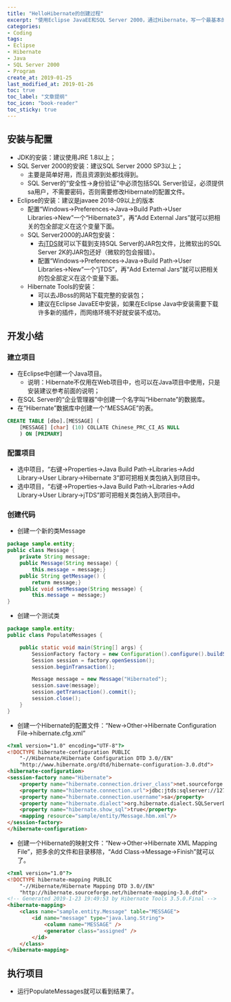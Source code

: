 ```yaml
---
title: "HelloHibernate的创建过程"
excerpt: "使用Eclipse JavaEE和SQL Server 2000，通过Hibernate，写一个最基本的HelloHibernate的Java项目，"
categories:
- Coding
tags:
- Eclipse
- Hibernate
- Java
- SQL Server 2000
- Program
create_at: 2019-01-25
last_modified_at: 2019-01-26
toc: true
toc_label: "文章提纲"
toc_icon: "book-reader"
toc_sticky: true
---
```


## 安装与配置
* JDK的安装：建议使用JRE 1.8以上；
* SQL Server 2000的安装：建议SQL Server 2000 SP3以上；
  * 主要是简单好用，而且资源到处都找得到。
  * SQL Server的“安全性→身份验证”中必须包括SQL Server验证，必须提供sa用户，不需要密码，否则需要修改Hibernate的配置文件。
* Eclipse的安装：建议是javaee 2018-09以上的版本
  * 配置“Windows→Preferences→Java→Build Path→User Libraries→New”一个“Hibernate3”，再“Add External Jars”就可以把相关的包全部定义在这个变量下面。
  * SQL Server2000的JAR包安装：
    * 去[jTDS](http://jtds.sourceforge.net/)就可以下载到支持SQL Server的JAR包文件，比微软出的SQL Server 2K的JAR包还好（微软的包会报错）。
    * 配置“Windows→Preferences→Java→Build Path→User Libraries→New”一个“jTDS”，再“Add External Jars”就可以把相关的包全部定义在这个变量下面。
  * Hibernate Tools的安装：
    * 可以去JBoss的网站下载完整的安装包；
    * 建议在Eclipse JavaEE中安装，如果在Eclipse Java中安装需要下载许多新的插件，而网络环境不好就安装不成功。

## 开发小结
### 建立项目
* 在Eclipse中创建一个Java项目。
  * 说明：Hibernate不仅用在Web项目中，也可以在Java项目中使用，只是安装建议参考前面的说明；
* 在SQL Server的“企业管理器”中创建一个名字叫“Hibernate”的数据库。
* 在“Hibernate”数据库中创建一个“MESSAGE”的表。

```sql
CREATE TABLE [dbo].[MESSAGE] (
    [MESSAGE] [char] (10) COLLATE Chinese_PRC_CI_AS NULL 
    ) ON [PRIMARY]
```
### 配置项目
* 选中项目，“右键→Properties→Java Build Path→Libraries→Add Library→User Library→Hibernate 3”即可把相关类包纳入到项目中。
* 选中项目，“右键→Properties→Java Build Path→Libraries→Add Library→User Library→jTDS”即可把相关类包纳入到项目中。
### 创建代码
* 创建一个新的类Message
```java
package sample.entity;
public class Message {
    private String message;
    public Message(String message) {
        this.message = message;}
    public String getMessage() {
        return message;}
    public void setMessage(String message) {
        this.message = message;}
}
```
* 创建一个测试类
```java
package sample.entity;
public class PopulateMessages {

    public static void main(String[] args) {
        SessionFactory factory = new Configuration().configure().buildSessionFactory();
        Session session = factory.openSession();
        session.beginTransaction();

        Message message = new Message("Hibernated");
        session.save(message);
        session.getTransaction().commit();
        session.close();
    }
}
```
* 创建一个Hibernate的配置文件：“New→Other→Hibernate Configuration File→hibernate.cfg.xml”

```html
<?xml version="1.0" encoding="UTF-8"?>
<!DOCTYPE hibernate-configuration PUBLIC 
    "-//Hibernate/Hibernate Configuration DTD 3.0//EN"
    "http://www.hibernate.org/dtd/hibernate-configuration-3.0.dtd">
<hibernate-configuration>
<session-factory name="Hibernate">
    <property name="hibernate.connection.driver_class">net.sourceforge.jtds.jdbc.Driver</property>
    <property name="hibernate.connection.url">jdbc:jtds:sqlserver://127.0.0.1:1433;DatabaseName=hibernate</property>
    <property name="hibernate.connection.username">sa</property>
    <property name="hibernate.dialect">org.hibernate.dialect.SQLServerDialect</property>
    <property name="hibernate.show_sql">true</property>
    <mapping resource="sample/entity/Message.hbm.xml"/>
</session-factory>
</hibernate-configuration>
```
* 创建一个Hibernate的映射文件：“New→Other→Hibernate XML Mapping File”，把多余的文件和目录移除，“Add Class→Message→Finish”就可以了。

```html
<?xml version="1.0"?>
<!DOCTYPE hibernate-mapping PUBLIC 
    "-//Hibernate/Hibernate Mapping DTD 3.0//EN"
    "http://hibernate.sourceforge.net/hibernate-mapping-3.0.dtd">
<!-- Generated 2019-1-23 19:49:53 by Hibernate Tools 3.5.0.Final -->
<hibernate-mapping>
    <class name="sample.entity.Message" table="MESSAGE">
        <id name="message" type="java.lang.String">
            <column name="MESSAGE" />
            <generator class="assigned" />
        </id>
    </class>
</hibernate-mapping>
```
## 执行项目
* 运行PopulateMessages就可以看到结果了。
